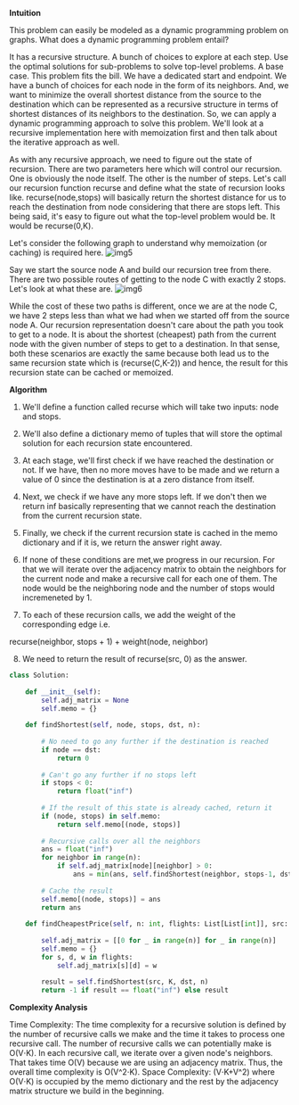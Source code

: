 **Intuition**

This problem can easily be modeled as a dynamic programming problem on graphs. What does a dynamic programming problem entail?

It has a recursive structure.
A bunch of choices to explore at each step.
Use the optimal solutions for sub-problems to solve top-level problems.
A base case.
This problem fits the bill. We have a dedicated start and endpoint. We have a bunch of choices for each node in the form of its neighbors. And, we want to minimize the overall shortest distance from the source to the destination which can be represented as a recursive structure in terms of shortest distances of its neighbors to the destination. So, we can apply a dynamic programming approach to solve this problem. We'll look at a recursive implementation here with memoization first and then talk about the iterative approach as well.

As with any recursive approach, we need to figure out the state of recursion. There are two parameters here which will control our recursion. One is obviously the node itself. The other is the number of steps. Let's call our recursion function recurse and define what the state of recursion looks like. recurse(node,stops) will basically return the shortest distance for us to reach the destination from node considering that there are stops left. This being said, it's easy to figure out what the top-level problem would be. It would be recurse(0,K).

Let's consider the following graph to understand why memoization (or caching) is required here.
![img5](https://leetcode.com/problems/cheapest-flights-within-k-stops/Figures/787/img5.png)

Say we start the source node A and build our recursion tree from there. There are two possible routes of getting to the node C with exactly 2 stops. Let's look at what these are.
![img6](https://leetcode.com/problems/cheapest-flights-within-k-stops/Figures/787/img6.png)

While the cost of these two paths is different, once we are at the node C, we have 2 steps less than what we had when we started off from the source node A. Our recursion representation doesn't care about the path you took to get to a node. It is about the shortest (cheapest) path from the current node with the given number of steps to get to a destination. In that sense, both these scenarios are exactly the same because both lead us to the same recursion state which is (recurse(C,K-2)) and hence, the result for this recursion state can be cached or memoized.

**Algorithm**

1. We'll define a function called recurse which will take two inputs: node and stops.

2. We'll also define a dictionary memo of tuples that will store the optimal solution for each recursion state encountered.

3. At each stage, we'll first check if we have reached the destination or not. If we have, then no more moves have to be made and we return a value of 0 since the destination is at a zero distance from itself.

4. Next, we check if we have any more stops left. If we don't then we return inf basically representing that we cannot reach the destination from the current recursion state.

5. Finally, we check if the current recursion state is cached in the memo dictionary and if it is, we return the answer right away.

6. If none of these conditions are met,we progress in our recursion. For that we will iterate over the adjacency matrix to obtain the neighbors for the current node and make a recursive call for each one of them. The node would be the neighboring node and the number of stops would incremeneted by 1.

7. To each of these recursion calls, we add the weight of the corresponding edge i.e.

recurse(neighbor, stops + 1) + weight(node, neighbor)

8. We need to return the result of recurse(src, 0) as the answer.

```Python
class Solution:
    
    def __init__(self):
        self.adj_matrix = None
        self.memo = {}
    
    def findShortest(self, node, stops, dst, n):
            
        # No need to go any further if the destination is reached    
        if node == dst:
            return 0
        
        # Can't go any further if no stops left
        if stops < 0:
            return float("inf")
        
        # If the result of this state is already cached, return it
        if (node, stops) in self.memo:
            return self.memo[(node, stops)]
        
        # Recursive calls over all the neighbors
        ans = float("inf")
        for neighbor in range(n):
            if self.adj_matrix[node][neighbor] > 0:
                ans = min(ans, self.findShortest(neighbor, stops-1, dst, n) + self.adj_matrix[node][neighbor])
        
        # Cache the result
        self.memo[(node, stops)] = ans        
        return ans
    
    def findCheapestPrice(self, n: int, flights: List[List[int]], src: int, dst: int, K: int) -> int:
        
        self.adj_matrix = [[0 for _ in range(n)] for _ in range(n)]
        self.memo = {}
        for s, d, w in flights:
            self.adj_matrix[s][d] = w
        
        result = self.findShortest(src, K, dst, n)
        return -1 if result == float("inf") else result
```

**Complexity Analysis**

Time Complexity: The time complexity for a recursive solution is defined by the number of recursive calls we make and the time it takes to process one recursive call. The number of recursive calls we can potentially make is O(V⋅K). In each recursive call, we iterate over a given node's neighbors. That takes time O(V) because we are using an adjacency matrix. Thus, the overall time complexity is O(V^2⋅K).
Space Complexity: (V⋅K+V^2) where O(V⋅K) is occupied by the memo dictionary and the rest by the adjacency matrix structure we build in the beginning.
